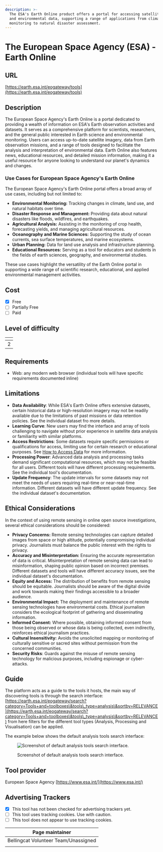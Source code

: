 ```yaml
---
description: >-
  The ESA's Earth Online product offers a portal for accessing satellite imagery
  and environmental data, supporting a range of applications from climate
  monitoring to natural disaster assessment.
---
```


# The European Space Agency (ESA) - Earth Online

## URL

[https://earth.esa.int/eogateway/tools](https://earth.esa.int/eogateway/tools)

## Description &#x20;

The European Space Agency's Earth Online is a portal dedicated to providing a wealth of information on ESA's Earth observation activities and datasets. It serves as a comprehensive platform for scientists, researchers, and the general public interested in Earth science and environmental monitoring. Users can access up-to-date satellite imagery, data from Earth observation missions, and a range of tools designed to facilitate the analysis and interpretation of environmental data. Earth Online also features news, educational resources, and detailed mission information, making it a useful resource for anyone looking to understand our planet's dynamics and changes.

### Use Cases for European Space Agency's Earth Online

The European Space Agency's Earth Online portal offers a broad array of use cases, including but not limited to:

* **Environmental Monitoring:** Tracking changes in climate, land use, and natural habitats over time.
* **Disaster Response and Management:** Providing data about natural disasters like floods, wildfires, and earthquakes.
* **Agricultural Analysis:** Assisting in the monitoring of crop health, forecasting yields, and managing agricultural resources.
* **Oceanography and Marine Sciences:** Supporting the study of ocean currents, sea surface temperatures, and marine ecosystems.
* **Urban Planning:** Data for land use analysis and infrastructure planning.
* **Educational Resources:** Serving as a tool for educators and students in the fields of earth sciences, geography, and environmental studies.

These use cases highlight the versatility of the Earth Online portal in supporting a wide range of scientific research, educational, and applied environmental management activities.

## Cost

* [x] Free
* [ ] Partially Free
* [ ] Paid

## Level of difficulty

<table><thead><tr><th data-type="rating" data-max="5"></th></tr></thead><tbody><tr><td>2</td></tr></tbody></table>

## Requirements

* Web: any modern web browser (individual tools will have specific requirements documented inline)

## Limitations

* **Data Availability**: While ESA's Earth Online offers extensive datasets, certain historical data or high-resolution imagery may not be readily available due to the limitations of past missions or data retention policies. See the individual dataset fro more details.
* **Learning Curve**: New users may find the interface and array of tools challenging to navigate without prior experience in satellite data analysis or familiarity with similar platforms.
* **Access Restrictions**: Some datasets require specific permissions or qualifications for access, limiting use for certain research or educational purposes. See [How to Access Data](https://www.esa.int/Applications/Observing\_the\_Earth/How\_to\_access\_data) for more information.
* **Processing Power**: Advanced data analysis and processing tasks demand significant computational resources, which may not be feasible for all users. Different tools will have different processing requirements. See the individual tool's documentation.
* **Update Frequency**: The update intervals for some datasets may not meet the needs of users requiring real-time or near-real-time information. Different datasets will have different update frequency. See the individual dataset's documentation.

## Ethical Considerations

In the context of using remote sensing in online open source investigations, several ethical considerations should be considered:

* **Privacy Concerns:** Remote sensing technologies can capture detailed images from space or high altitude, potentially compromising individual privacy. Journalists must balance the public interest with the rights to privacy.
* **Accuracy and Misinterpretation:** Ensuring the accurate representation of data is critical. Misinterpretation of remote sensing data can lead to misinformation, shaping public opinion based on incorrect premises. Different datasets and tools will have different accuracy issues, see the individual dataset's documentation.
* **Equity and Access:** The distribution of benefits from remote sensing should be equitable. Journalists should be aware of the digital divide and work towards making their findings accessible to a broader audience.
* **Environmental Impact:** The deployment and maintenance of remote sensing technologies have environmental costs. Ethical journalism considers the ecological footprint of gathering and disseminating information.
* **Informed Consent:** Where possible, obtaining informed consent from those being observed or whose data is being collected, even indirectly, reinforces ethical journalism practices.
* **Cultural Insensitivity:** Avoids the unsolicited mapping or monitoring of culturally sensitive or sacred sites without permission from the concerned communities.
* **Security Risks**: Guards against the misuse of remote sensing technology for malicious purposes, including espionage or cyber-attacks.

## Guide

The platform acts as a guide to the tools it hosts, the main way of discovering tools is through the search interface: [https://earth.esa.int/eogateway/search?category=Tools+and+toolboxes\&tools\_type=analysis\&sortby=RELEVANCE](https://earth.esa.int/eogateway/search?category=Tools+and+toolboxes\&tools\_type=analysis\&sortby=RELEVANCE) from here filters for the different tool types (Analysis, Processing and Visualisation) can be applied. &#x20;

The example below shows the default analysis tools search interface:

<figure><img src=".gitbook/assets/Screenshot 2024-04-16 at 12.57.28 PM.png" alt="Screenshot of default analysis tools search interface."><figcaption><p>Screenshot of default analysis tools search interface.</p></figcaption></figure>

## Tool provider

European Space Agency [https://www.esa.int/](https://www.esa.int/)

## Advertising Trackers

* [x] This tool has not been checked for advertising trackers yet.
* [ ] This tool uses tracking cookies. Use with caution.
* [ ] This tool does not appear to use tracking cookies.

| Page maintainer                      |
| ------------------------------------ |
| Bellingcat Volunteer Team/Unassigned |
|                                      |

